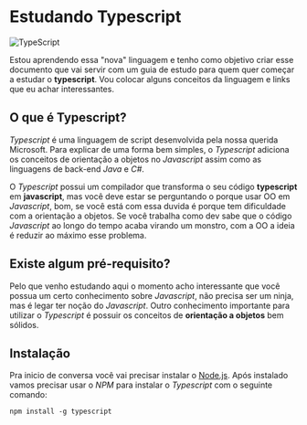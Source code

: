 # Estudando Typescript
![TypeScript](https://seeklogo.com/images/T/typescript-logo-B29A3F462D-seeklogo.com.png)

Estou aprendendo essa "nova" linguagem e tenho como objetivo criar esse
documento que vai servir com um guia de estudo para quem quer começar a estudar
o __typescript__. Vou colocar alguns conceitos da linguagem e links que eu achar
interessantes.

## O que é Typescript?
_Typescript_ é uma linguagem de script desenvolvida pela nossa querida Microsoft.
Para explicar de uma forma bem simples, o _Typescript_ adiciona os conceitos de
orientação a objetos no _Javascript_ assim como as linguagens de back-end _Java_
e *C#*.

O _Typescript_ possui um compilador que transforma o seu código __typescript__
em __javascript__, mas você deve estar se perguntando o porque usar OO em _Javascript_,
bom, se você está com essa duvida é porque tem dificuldade com a orientação a
objetos. Se você trabalha como dev sabe que o código _Javascript_ ao longo do
tempo acaba virando um monstro, com a OO a ideia é reduzir ao máximo esse problema.

## Existe algum pré-requisito?
Pelo que venho estudando aqui o momento acho interessante que você possua um
certo conhecimento sobre _Javascript_, não precisa ser um ninja, mas é legar ter
noção do _Javascript_. Outro conhecimento importante para utilizar o _Typescript_
é possuir os conceitos de __orientação a objetos__ bem sólidos.

## Instalação
Pra inicio de conversa você vai precisar instalar o [Node.js](https://nodejs.org).
Após instalado vamos precisar usar o _NPM_ para instalar o _Typescript_ com o
seguinte comando:

```
npm install -g typescript
```

